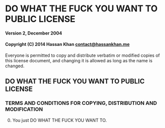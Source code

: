 # DO WHAT THE FUCK YOU WANT TO PUBLIC LICENSE
#### Version 2, December 2004

#### Copyright (C) 2014 Hassan Khan <contact@hassankhan.me>

Everyone is permitted to copy and distribute verbatim or modified
copies of this license document, and changing it is allowed as long
as the name is changed.

## DO WHAT THE FUCK YOU WANT TO PUBLIC LICENSE
### TERMS AND CONDITIONS FOR COPYING, DISTRIBUTION AND MODIFICATION

0. You just DO WHAT THE FUCK YOU WANT TO.
